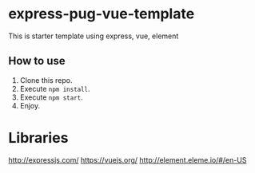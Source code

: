 # express-pug-vue-template
This is starter template using express, vue, element

## How to use
1. Clone this repo.
1. Execute `npm install`.
1. Execute `npm start`.
1. Enjoy.

# Libraries

http://expressjs.com/
https://vuejs.org/
http://element.eleme.io/#/en-US
